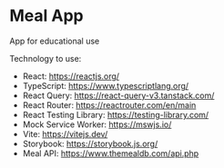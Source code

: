 # Meal App
App for educational use

Technology to use:
- React: https://reactjs.org/
- TypeScript: https://www.typescriptlang.org/
- React Query: https://react-query-v3.tanstack.com/
- React Router: https://reactrouter.com/en/main
- React Testing Library: https://testing-library.com/
- Mock Service Worker: https://mswjs.io/ 
- Vite: https://vitejs.dev/
- Storybook: https://storybook.js.org/
- Meal API: https://www.themealdb.com/api.php
